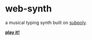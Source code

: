 # web-synth

a musical typing synth built on [subpoly](https://github.com/okaybenji/subpoly).

**[play it!](http://okaybenji.github.io/web-synth/)**
